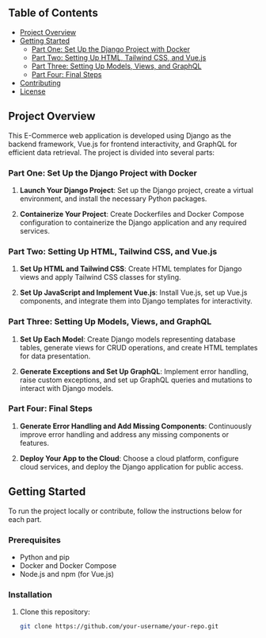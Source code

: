 ## Table of Contents

- [Project Overview](#project-overview)
- [Getting Started](#getting-started)
  - [Part One: Set Up the Django Project with Docker](#part-one-set-up-the-django-project-with-docker)
  - [Part Two: Setting Up HTML, Tailwind CSS, and Vue.js](#part-two-setting-up-html-tailwind-css-and-vuejs)
  - [Part Three: Setting Up Models, Views, and GraphQL](#part-three-setting-up-models-views-and-graphql)
  - [Part Four: Final Steps](#part-four-final-steps)
- [Contributing](#contributing)
- [License](#license)

## Project Overview

This E-Commerce web application is developed using Django as the backend framework, Vue.js for frontend interactivity, and GraphQL for efficient data retrieval. The project is divided into several parts:

### Part One: Set Up the Django Project with Docker

1. **Launch Your Django Project**: Set up the Django project, create a virtual environment, and install the necessary Python packages.

2. **Containerize Your Project**: Create Dockerfiles and Docker Compose configuration to containerize the Django application and any required services.

### Part Two: Setting Up HTML, Tailwind CSS, and Vue.js

1. **Set Up HTML and Tailwind CSS**: Create HTML templates for Django views and apply Tailwind CSS classes for styling.

2. **Set Up JavaScript and Implement Vue.js**: Install Vue.js, set up Vue.js components, and integrate them into Django templates for interactivity.

### Part Three: Setting Up Models, Views, and GraphQL

1. **Set Up Each Model**: Create Django models representing database tables, generate views for CRUD operations, and create HTML templates for data presentation.

2. **Generate Exceptions and Set Up GraphQL**: Implement error handling, raise custom exceptions, and set up GraphQL queries and mutations to interact with Django models.

### Part Four: Final Steps

1. **Generate Error Handling and Add Missing Components**: Continuously improve error handling and address any missing components or features.

2. **Deploy Your App to the Cloud**: Choose a cloud platform, configure cloud services, and deploy the Django application for public access.

## Getting Started

To run the project locally or contribute, follow the instructions below for each part.

### Prerequisites

- Python and pip
- Docker and Docker Compose
- Node.js and npm (for Vue.js)

### Installation

1. Clone this repository:

   ```bash
   git clone https://github.com/your-username/your-repo.git
